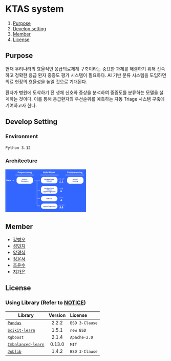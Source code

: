 # KTAS system
1. [Purpose](#purpose)
2. [Develop setting](#develop-environment)
3. [Member](#member)
3. [License](#license)

## Purpose
현재 우리나라의 효율적인 응급의료체계 구축이라는 중요한 과제를 해결하기 위해 신속하고 정확한 응급 환자 중증도 평가 시스템이 필요하다. AI 기반 분류 시스템을 도입하면 의료 현장의 효율성을 높일 것으로 기대된다. <br>

환자가 병원에 도착하기 전 생체 신호와 증상을 분석하여 중증도를 분류하는 모델을 설계하는 것이다. 이를 통해 응급환자의 우선순위를 예측하는 자동 Triage 시스템 구축에 기여하고자 한다. <br>


## Develop Setting

### Environment
`Python 3.12`

### Architecture
<img
  src = "./img.png"
  width = "50%"
/>

## Member
- [강병오](https://github.com/kangG718)
- [성민지](https://github.com/minnji0)
- [양경식](https://github.com/gaeng02)
- [정윤서](https://github.com/jys0615)
- [조윤수](https://github.com/yoonsoo0313)
- [지가은](https://github.com/gaeunji)


## License

### Using Library (Refer to [NOTICE](./NOTICE))

| Library | Version | License | 
|---|:---:|:---|
| [`Pandas`](https://pandas.pydata.org) | 2.2.2 | `BSD 3-Clause` |
| [`Scikit-learn`](https://scikit-learn.org) | 1.5.1 | `new BSD` |
| `Xgboost` | 2.1.4 | `Apache-2.0` |
| [`Imbalanced-learn`](https://pypi.org/project/imbalanced-learn/) | 0.13.0 | `MIT` |
| [`Joblib`](https://joblib.readthedocs.io) | 1.4.2 | `BSD 3-Clause` |
